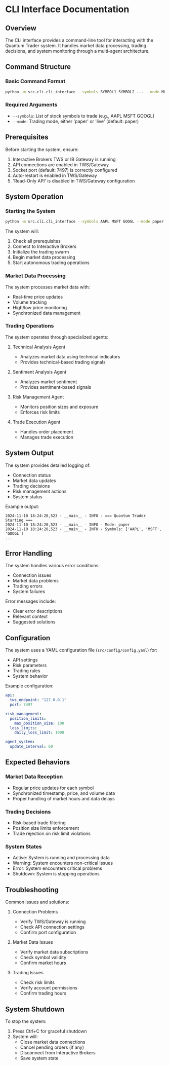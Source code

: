 # CLI Interface Documentation

## Overview

The CLI interface provides a command-line tool for interacting with the Quantum Trader system. It handles market data processing, trading decisions, and system monitoring through a multi-agent architecture.

## Command Structure

### Basic Command Format
```bash
python -m src.cli.cli_interface --symbols SYMBOL1 SYMBOL2 ... --mode MODE
```

### Required Arguments
- `--symbols`: List of stock symbols to trade (e.g., AAPL MSFT GOOGL)
- `--mode`: Trading mode, either 'paper' or 'live' (default: paper)

## Prerequisites

Before starting the system, ensure:

1. Interactive Brokers TWS or IB Gateway is running
2. API connections are enabled in TWS/Gateway
3. Socket port (default: 7497) is correctly configured
4. Auto-restart is enabled in TWS/Gateway
5. 'Read-Only API' is disabled in TWS/Gateway configuration

## System Operation

### Starting the System
```bash
python -m src.cli.cli_interface --symbols AAPL MSFT GOOGL --mode paper
```

The system will:
1. Check all prerequisites
2. Connect to Interactive Brokers
3. Initialize the trading swarm
4. Begin market data processing
5. Start autonomous trading operations

### Market Data Processing

The system processes market data with:
- Real-time price updates
- Volume tracking
- High/low price monitoring
- Synchronized data management

### Trading Operations

The system operates through specialized agents:
1. Technical Analysis Agent
   - Analyzes market data using technical indicators
   - Provides technical-based trading signals

2. Sentiment Analysis Agent
   - Analyzes market sentiment
   - Provides sentiment-based signals

3. Risk Management Agent
   - Monitors position sizes and exposure
   - Enforces risk limits

4. Trade Execution Agent
   - Handles order placement
   - Manages trade execution

## System Output

The system provides detailed logging of:
- Connection status
- Market data updates
- Trading decisions
- Risk management actions
- System status

Example output:
```
2024-11-10 18:24:20,523 - __main__ - INFO - === Quantum Trader Starting ===
2024-11-10 18:24:20,523 - __main__ - INFO - Mode: paper
2024-11-10 18:24:20,523 - __main__ - INFO - Symbols: ['AAPL', 'MSFT', 'GOOGL']
...
```

## Error Handling

The system handles various error conditions:
- Connection issues
- Market data problems
- Trading errors
- System failures

Error messages include:
- Clear error descriptions
- Relevant context
- Suggested solutions

## Configuration

The system uses a YAML configuration file (`src/config/config.yaml`) for:
- API settings
- Risk parameters
- Trading rules
- System behavior

Example configuration:
```yaml
api:
  tws_endpoint: "127.0.0.1"
  port: 7497

risk_management:
  position_limits:
    max_position_size: 100
  loss_limits:
    daily_loss_limit: 1000

agent_system:
  update_interval: 60
```

## Expected Behaviors

### Market Data Reception
- Regular price updates for each symbol
- Synchronized timestamp, price, and volume data
- Proper handling of market hours and data delays

### Trading Decisions
- Risk-based trade filtering
- Position size limits enforcement
- Trade rejection on risk limit violations

### System States
- Active: System is running and processing data
- Warning: System encounters non-critical issues
- Error: System encounters critical problems
- Shutdown: System is stopping operations

## Troubleshooting

Common issues and solutions:

1. Connection Problems
   - Verify TWS/Gateway is running
   - Check API connection settings
   - Confirm port configuration

2. Market Data Issues
   - Verify market data subscriptions
   - Check symbol validity
   - Confirm market hours

3. Trading Issues
   - Check risk limits
   - Verify account permissions
   - Confirm trading hours

## System Shutdown

To stop the system:
1. Press Ctrl+C for graceful shutdown
2. System will:
   - Close market data connections
   - Cancel pending orders (if any)
   - Disconnect from Interactive Brokers
   - Save system state
